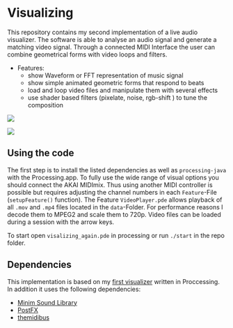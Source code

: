 # Visualizing

This repository contains my second implementation of a live audio visualizer. The software is able to analyse an audio signal and generate a matching video signal. Through a connected MIDI Interface the user can combine geometrical forms with video loops and filters.

* Features:
	* show Waveform or FFT representation of music signal
	* show simple animated geometric forms that respond to beats
	* load and loop video files and manipulate them with several effects
	* use shader based filters (pixelate, noise, rgb-shift ) to tune the composition

<img src="assets/grid.gif"/><br>

<img src="assets/midimix.gif"/><br>

## Using the code
The first step is to install the listed dependencies as well as `processing-java` with the Processing.app. To fully use the wide range of visual options you should connect the AKAI MIDImix. Thus using another MIDI controller is possible but requires adjusting the channel numbers in each `Feature`-File (`setupFeature()` function).
The Feature `VideoPlayer.pde` allows playback of all `.mov` and `.mp4` files located in the `data`-Folder. For performance reasons I decode them to MPEG2 and scale them to 720p. Video files can be loaded during a session with the arrow keys.

To start open `visalizing_again.pde` in processing or run `./start` in the repo folder.

## Dependencies
This implementation is based on my [first visualizer](https://github.com/friedrichweise/visualizer/) written in Proccessing. In addition it uses the following dependencies:
* [Minim Sound Library](http://code.compartmental.net/minim/)
* [PostFX](https://github.com/cansik/processing-postfx/)
* [themidibus](https://github.com/sparks/themidibus)

